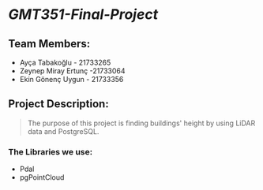 # *GMT351-Final-Project*
## Team Members:
  - Ayça Tabakoğlu - 21733265
  - Zeynep Miray Ertunç -21733064
  - Ekin Gönenç Uygun - 21733356
  
 ## Project Description: 
> The purpose of this project is finding buildings' height by using LiDAR data and PostgreSQL. 

### The Libraries we use: 
- Pdal
- pgPointCloud

